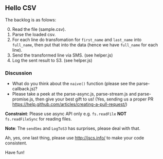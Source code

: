 ## Hello CSV

The backlog is as folows:

0. Read the file (sample.csv).
1. Parse the loaded csv.
2. For each line do transfomation for `first_name` and `last_name` into `full_name`, then put that into the data (hence we have `full_name` for each line).
3. Send the transformed line via SMS. (see helper.js) 
4. Log the sent result to S3. (see helper.js)

### Discussion

- What do you think about the `naive()` function (please see the parse-callback.js)?
- Please take a peek at the parse-async.js, parse-stream.js and parse-promise.js, then give your best gift to us! (Yes, sending us a proper PR https://help.github.com/articles/creating-a-pull-request/)

**Constraint**: Please use async API only e.g. `fs.readFile` **NOT** `fs.readFileSync` for reading files.

**Note**: The `sendSms` and `LogToS3` has surprises, please deal with that.

Ah, yes, one last thing, please use http://jscs.info/ to make your code consistent.

Have fun!

